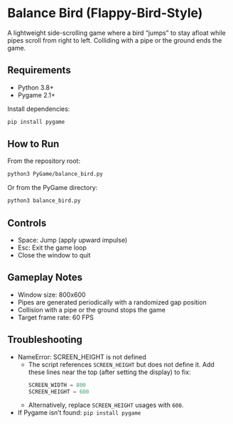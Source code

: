 # Balance Bird (Flappy-Bird-Style)

A lightweight side-scrolling game where a bird “jumps” to stay afloat while pipes scroll from right to left. Colliding with a pipe or the ground ends the game.

## Requirements
- Python 3.8+
- Pygame 2.1+

Install dependencies:
```bash
pip install pygame
```

## How to Run
From the repository root:
```bash
python3 PyGame/balance_bird.py
```

Or from the PyGame directory:
```bash
python3 balance_bird.py
```

## Controls
- Space: Jump (apply upward impulse)
- Esc: Exit the game loop
- Close the window to quit

## Gameplay Notes
- Window size: 800x600
- Pipes are generated periodically with a randomized gap position
- Collision with a pipe or the ground stops the game
- Target frame rate: 60 FPS

## Troubleshooting
- NameError: SCREEN_HEIGHT is not defined
  - The script references `SCREEN_HEIGHT` but does not define it. Add these lines near the top (after setting the display) to fix:
    ```python
    SCREEN_WIDTH = 800
    SCREEN_HEIGHT = 600
    ```
  - Alternatively, replace `SCREEN_HEIGHT` usages with `600`.
- If Pygame isn’t found: `pip install pygame`